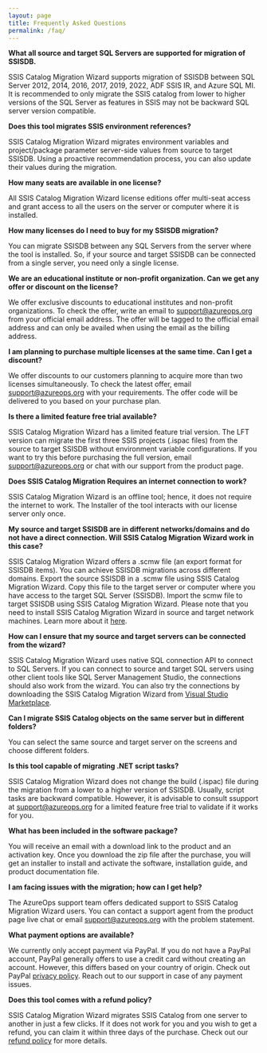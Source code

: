 ```yaml
---
layout: page
title: Frequently Asked Questions
permalink: /faq/
---
```

**What all source and target SQL Servers are supported for migration of SSISDB.**

SSIS Catalog Migration Wizard supports migration of SSISDB between SQL Server 2012, 2014, 2016, 2017, 2019, 2022, ADF SSIS IR, and Azure SQL MI. It is recommended to only migrate the SSIS catalog from lower to higher versions of the SQL Server as features in SSIS may not be backward SQL server version compatible. 

**Does this tool migrates SSIS environment references?**

SSIS Catalog Migration Wizard migrates environment variables and project/package parameter server-side values from source to target SSISDB. Using a proactive recommendation process, you can also update their values during the migration.

**How many seats are available in one license?**

All SSIS Catalog Migration Wizard license editions offer multi-seat access and grant access to all the users on the server or computer where it is installed.

**How many licenses do I need to buy for my SSISDB migration?**

You can migrate SSISDB between any SQL Servers from the server where the tool is installed. So, if your source and target SSISDB can be connected from a single server, you need only a single license.

**We are an educational institute or non-profit organization. Can we get any offer or discount on the license?**

We offer exclusive discounts to educational institutes and non-profit organizations. To check the offer, write an email to support@azureops.org from your official email address. The offer will be tagged to the official email address and can only be availed when using the email as the billing address.

**I am planning to purchase multiple licenses at the same time. Can I get a discount?**

We offer discounts to our customers planning to acquire more than two licenses simultaneously. To check the latest offer, email support@azureops.org
with your requirements. The offer code will be delivered to you based on your purchase plan.

**Is there a limited feature free trial available?**

SSIS Catalog Migration Wizard has a limited feature trial version. The LFT version can migrate the first three SSIS projects (.ispac files) from the source to target SSISDB without environment variable configurations. If you want to try this before purchasing the full version, email support@azureops.org or chat with our support from the product page.

**Does SSIS Catalog Migration Requires an internet connection to work?**

SSIS Catalog Migration Wizard is an offline tool; hence, it does not require the internet to work. The Installer of the tool interacts with our license server only once.

**My source and target SSISDB are in different networks/domains and do not have a direct connection. Will SSIS Catalog Migration Wizard work in this case?**

SSIS Catalog Migration Wizard offers a .scmw file (an export format for SSISDB items). You can achieve SSISDB migrations across different domains. Export the source SSISDB in a .scmw file using SSIS Catalog Migration Wizard. Copy this file to the target server or computer where you have access to the target SQL Server (SSISDB). Import the scmw file to target SSISDB using SSIS Catalog Migration Wizard. Please note that you need to install SSIS Catalog Migration Wizard in source and target network machines. Learn more about it [here](https://azureops.org/articles/export-and-import-ssisdb/).

**How can I ensure that my source and target servers can be connected from the wizard?**

SSIS Catalog Migration Wizard uses native SQL connection API to connect to SQL Servers. If you can connect to source and target SQL servers using other client tools like SQL Server Management Studio, the connections should also work from the wizard. You can also try the connections by downloading the SSIS Catalog Migration Wizard from [Visual Studio Marketplace](https://marketplace.visualstudio.com/items?itemName=AzureOps.ssiscatalogerpro&ssr=false#overview).

**Can I migrate SSIS Catalog objects on the same server but in different folders?**

You can select the same source and target server on the screens and choose different folders. 

**Is this tool capable of migrating .NET script tasks?**

SSIS Catalog Migration Wizard does not change the build (.ispac) file during the migration from a lower to a higher version of SSISDB. Usually, script tasks are backward compatible. However, it is advisable to consult ssupport at support@azureops.org for a limited feature free trial to validate if it works for you.

**What has been included in the software package?**

You will receive an email with a download link to the product and an activation key. Once you download the zip file after the purchase, you will get an installer to install and activate the software, installation guide, and product documentation file. 

**I am facing issues with the migration; how can I get help?**

The AzureOps support team offers dedicated support to SSIS Catalog Migration Wizard users. You can contact a support agent from the product page live chat or email support@azureops.org with the problem statement.

**What payment options are available?**

We currently only accept payment via PayPal. If you do not have a PayPal account, PayPal generally offers to use a credit card without creating an account. However, this differs based on your country of origin. Check out PayPal [privacy policy](https://azureops.org/privacy-policy/). Reach out to our support in case of any payment issues.
 
**Does this tool comes with a refund policy?**

SSIS Catalog Migration Wizard migrates SSIS Catalog from one server to another in just a few clicks. If it does not work for you and you wish to get a refund, you can claim it within three days of the purchase. Check out our [refund policy](https://azureops.org/refund_returns/) for more details.

